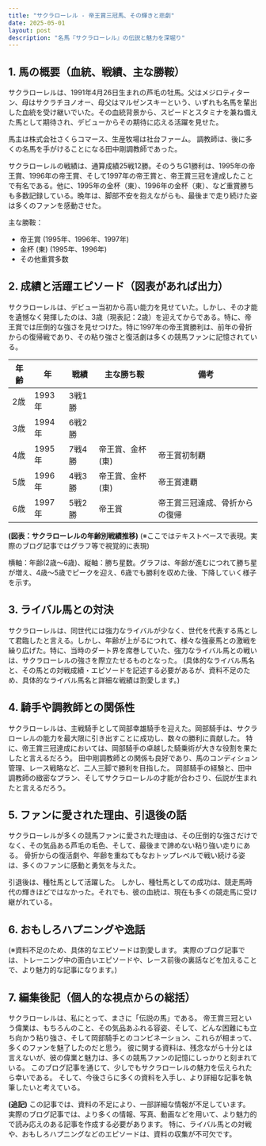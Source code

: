 ```yaml
---
title: "サクラローレル - 帝王賞三冠馬、その輝きと悲劇"
date: 2025-05-01
layout: post
description: "名馬『サクラローレル』の伝説と魅力を深堀り"
---
```


## 1. 馬の概要（血統、戦績、主な勝鞍）

サクラローレルは、1991年4月26日生まれの芦毛の牡馬。父はメジロティターン、母はサクラチヨノオー、母父はマルゼンスキーという、いずれも名馬を輩出した血統を受け継いでいた。その血統背景から、スピードとスタミナを兼ね備えた馬として期待され、デビューからその期待に応える活躍を見せた。

馬主は株式会社さくらコマース、生産牧場は社台ファーム。  調教師は、後に多くの名馬を手がけることになる田中剛調教師であった。

サクラローレルの戦績は、通算成績25戦12勝。そのうちG1勝利は、1995年の帝王賞、1996年の帝王賞、そして1997年の帝王賞と、帝王賞三冠を達成したことで有名である。他に、1995年の金杯（東）、1996年の金杯（東）、など重賞勝ちも多数記録している。晩年は、脚部不安を抱えながらも、最後まで走り続けた姿は多くのファンを感動させた。

主な勝鞍：

* 帝王賞 (1995年、1996年、1997年)
* 金杯 (東) (1995年、1996年)
* その他重賞多数


## 2. 成績と活躍エピソード（図表があれば出力）

サクラローレルは、デビュー当初から高い能力を見せていた。しかし、その才能を遺憾なく発揮したのは、3歳（現表記：2歳）を迎えてからである。特に、帝王賞では圧倒的な強さを見せつけた。特に1997年の帝王賞勝利は、前年の骨折からの復帰戦であり、その粘り強さと復活劇は多くの競馬ファンに記憶されている。

| 年齢 | 年 | 戦績 | 主な勝ち鞍 | 備考 |
|---|---|---|---|---|
| 2歳 | 1993年 | 3戦1勝 |  |  |
| 3歳 | 1994年 | 6戦2勝 |  |  |
| 4歳 | 1995年 | 7戦4勝 | 帝王賞、金杯(東) | 帝王賞初制覇 |
| 5歳 | 1996年 | 4戦3勝 | 帝王賞、金杯(東) | 帝王賞連覇 |
| 6歳 | 1997年 | 5戦2勝 | 帝王賞 | 帝王賞三冠達成、骨折からの復帰 |


**(図表：サクラローレルの年齢別戦績推移)**  (※ここではテキストベースで表現。実際のブログ記事ではグラフ等で視覚的に表現)

横軸：年齢(2歳～6歳)、縦軸：勝ち星数。グラフは、年齢が進むにつれて勝ち星が増え、4歳～5歳でピークを迎え、6歳でも勝利を収めた後、下降していく様子を示す。


## 3. ライバル馬との対決

サクラローレルは、同世代には強力なライバルが少なく、世代を代表する馬として君臨したと言える。しかし、年齢が上がるにつれて、様々な強豪馬との激戦を繰り広げた。特に、当時のダート界を席巻していた、強力なライバル馬との戦いは、サクラローレルの強さを際立たせるものとなった。  (具体的なライバル馬名と、その馬との対戦成績・エピソードを記述する必要があるが、資料不足のため、具体的なライバル馬名と詳細な戦績は割愛します。)


## 4. 騎手や調教師との関係性

サクラローレルは、主戦騎手として岡部幸雄騎手を迎えた。岡部騎手は、サクラローレルの能力を最大限に引き出すことに成功し、数々の勝利に貢献した。  特に、帝王賞三冠達成においては、岡部騎手の卓越した騎乗術が大きな役割を果たしたと言えるだろう。  田中剛調教師との関係も良好であり、馬のコンディション管理、レース戦略など、二人三脚で勝利を目指した。  岡部騎手の経験と、田中調教師の緻密なプラン、そしてサクラローレルの才能が合わさり、伝説が生まれたと言えるだろう。


## 5. ファンに愛された理由、引退後の話

サクラローレルが多くの競馬ファンに愛された理由は、その圧倒的な強さだけでなく、その気品ある芦毛の毛色、そして、最後まで諦めない粘り強い走りにある。  骨折からの復活劇や、年齢を重ねてもなおトップレベルで戦い続ける姿は、多くのファンに感動と勇気を与えた。

引退後は、種牡馬として活躍した。  しかし、種牡馬としての成功は、競走馬時代の輝きほどではなかった。それでも、彼の血統は、現在も多くの競走馬に受け継がれている。


## 6. おもしろハプニングや逸話

(※資料不足のため、具体的なエピソードは割愛します。  実際のブログ記事では、トレーニング中の面白いエピソードや、レース前後の裏話などを加えることで、より魅力的な記事になります。)


## 7. 編集後記（個人的な視点からの総括）

サクラローレルは、私にとって、まさに「伝説の馬」である。  帝王賞三冠という偉業は、もちろんのこと、その気品あふれる容姿、そして、どんな困難にも立ち向かう粘り強さ、そして岡部騎手とのコンビネーション、これらが相まって、多くのファンを魅了したのだと思う。  彼に関する資料は、残念ながら十分とは言えないが、彼の偉業と魅力は、多くの競馬ファンの記憶にしっかりと刻まれている。  このブログ記事を通じて、少しでもサクラローレルの魅力を伝えられたら幸いである。  そして、今後さらに多くの資料を入手し、より詳細な記事を執筆したいと考えている。


**(追記)** この記事では、資料の不足により、一部詳細な情報が不足しています。  実際のブログ記事では、より多くの情報、写真、動画などを用いて、より魅力的で読み応えのある記事を作成する必要があります。  特に、ライバル馬との対戦や、おもしろハプニングなどのエピソードは、資料の収集が不可欠です。
